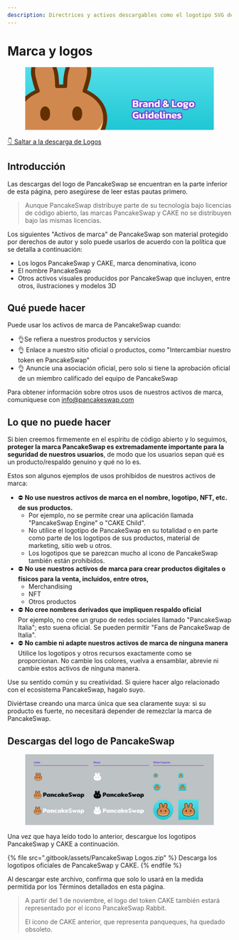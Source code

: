 ```yaml
---
description: Directrices y activos descargables como el logotipo SVG de PancakeSwap
---
```


# Marca y logos

<figure><img src=".gitbook/assets/image (1).png" alt=""><figcaption></figcaption></figure>

[👇 Saltar a la descarga de Logos](marca-y-logos.md#descargas-del-logotipo-de-pancakeswap)

## Introducción&#x20;

Las descargas del logo de PancakeSwap se encuentran en la parte inferior de esta página, pero asegúrese de leer estas pautas primero.&#x20;

> Aunque PancakeSwap distribuye parte de su tecnología bajo licencias de código abierto, las marcas PancakeSwap y CAKE no se distribuyen bajo las mismas licencias.&#x20;

Los siguientes "Activos de marca" de PancakeSwap son material protegido por derechos de autor y solo puede usarlos de acuerdo con la política que se detalla a continuación:&#x20;

* Los logos PancakeSwap y CAKE, marca denominativa, icono&#x20;
* El nombre PancakeSwap&#x20;
* Otros activos visuales producidos por PancakeSwap que incluyen, entre otros, ilustraciones y modelos 3D

## Qué puede hacer&#x20;

Puede usar los activos de marca de PancakeSwap cuando:&#x20;

* 👌Se refiera a nuestros productos y servicios&#x20;
* 👌 Enlace a nuestro sitio oficial o productos, como "Intercambiar nuestro token en PancakeSwap"&#x20;
* 👌 Anuncie una asociación oficial, pero solo si tiene la aprobación oficial de un miembro calificado del equipo de PancakeSwap&#x20;

Para obtener información sobre otros usos de nuestros activos de marca, comuníquese con info@pancakeswap.com&#x20;

## Lo que no puede hacer&#x20;

Si bien creemos firmemente en el espíritu de código abierto y lo seguimos, **proteger la marca PancakeSwap es extremadamente importante para la seguridad de nuestros usuarios**, de modo que los usuarios sepan qué es un producto/respaldo genuino y qué no lo es.&#x20;

Estos son algunos ejemplos de usos prohibidos de nuestros activos de marca:&#x20;

* ⛔️ **No use nuestros activos de marca en el nombre, logotipo, NFT, etc. de sus productos.**&#x20;
  * Por ejemplo, no se permite crear una aplicación llamada "PancakeSwap Engine" o "CAKE Child".&#x20;
  * No utilice el logotipo de PancakeSwap en su totalidad o en parte como parte de los logotipos de sus productos, material de marketing, sitio web u otros.&#x20;
  * Los logotipos que se parezcan mucho al icono de PancakeSwap también están prohibidos.&#x20;
* ⛔️ **No use nuestros activos de marca para crear productos digitales o físicos para la venta, incluidos, entre otros,**&#x20;
  * Merchandising&#x20;
  * NFT&#x20;
  * Otros productos&#x20;
* ⛔️ **No cree nombres derivados que impliquen respaldo oficial** \
  Por ejemplo, no cree un grupo de redes sociales llamado "PancakeSwap Italia"; esto suena oficial. Se pueden permitir "Fans de PancakeSwap de Italia".&#x20;
* ⛔️ **No cambie ni adapte nuestros activos de marca de ninguna manera** \
  Utilice los logotipos y otros recursos exactamente como se proporcionan. No cambie los colores, vuelva a ensamblar, abrevie ni cambie estos activos de ninguna manera.&#x20;

Use su sentido común y su creatividad. Si quiere hacer algo relacionado con el ecosistema PancakeSwap, hagalo suyo.&#x20;

Diviértase creando una marca única que sea claramente suya: si su producto es fuerte, no necesitará depender de remezclar la marca de PancakeSwap.&#x20;

## Descargas del logo de PancakeSwap

<figure><img src=".gitbook/assets/image (5) (5).png" alt=""><figcaption></figcaption></figure>

Una vez que haya leído todo lo anterior, descargue los logotipos PancakeSwap y CAKE a continuación.&#x20;

{% file src=".gitbook/assets/PancakeSwap Logos.zip" %}
Descarga los logotipos oficiales de PancakeSwap y CAKE.&#x20;
{% endfile %}

Al descargar este archivo, confirma que solo lo usará en la medida permitida por los Términos detallados en esta página.&#x20;

> A partir del 1 de noviembre, el logo del token CAKE también estará representado por el ícono PancakeSwap Rabbit.&#x20;
>
> El ícono de CAKE anterior, que representa panqueques, ha quedado obsoleto.
